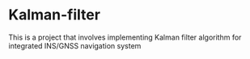 # Kalman-filter
This is a project that involves implementing Kalman filter algorithm for integrated INS/GNSS navigation system
